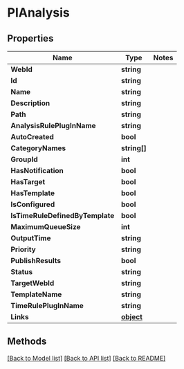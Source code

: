 # PIAnalysis

## Properties
Name | Type | Notes
------------ | ------------- | -------------
**WebId** | **string**
**Id** | **string**
**Name** | **string**
**Description** | **string**
**Path** | **string**
**AnalysisRulePlugInName** | **string**
**AutoCreated** | **bool**
**CategoryNames** | **string[]**
**GroupId** | **int**
**HasNotification** | **bool**
**HasTarget** | **bool**
**HasTemplate** | **bool**
**IsConfigured** | **bool**
**IsTimeRuleDefinedByTemplate** | **bool**
**MaximumQueueSize** | **int**
**OutputTime** | **string**
**Priority** | **string**
**PublishResults** | **bool**
**Status** | **string**
**TargetWebId** | **string**
**TemplateName** | **string**
**TimeRulePlugInName** | **string**
**Links** | **[**object**](../Model/Object.md)**

## Methods
[[Back to Model list]](../../README.md#documentation-for-models) [[Back to API list]](../../README.md#documentation-for-api-endpoints) [[Back to README]](../../README.md)
